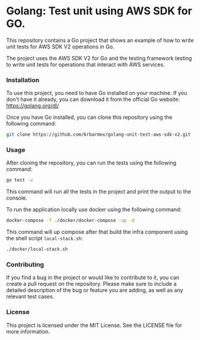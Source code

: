 # Golang: Test unit using AWS SDK for GO.

This repository contains a Go project that shows an example of how to write unit tests for AWS SDK V2 operations in Go.

The project uses the AWS SDK V2 for Go and the testing framework testing to write unit tests for operations that interact with AWS services.

### Installation
To use this project, you need to have Go installed on your machine. If you don't have it already, you can download it from the official Go website: https://golang.org/dl/

Once you have Go installed, you can clone this repository using the following command:

```bash
git clone https://github.com/brbarmex/golang-unit-test-aws-sdk-v2.git
```

### Usage
After cloning the repository, you can run the tests using the following command:

```bash
go test -v
```

This command will run all the tests in the project and print the output to the console.

To run the application locally use docker using the following command:

```bash
docker-compose -f ./docker/docker-compose -up -d
```
This command will up compose after that build the infra component using the shell script `local-stack.sh`:

```bash
./docker/local-stack.sh
```


### Contributing

If you find a bug in the project or would like to contribute to it, you can create a pull request on the repository. Please make sure to include a detailed description of the bug or feature you are adding, as well as any relevant test cases.

### License

This project is licensed under the MIT License. See the LICENSE file for more information.